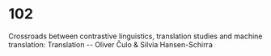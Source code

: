 # 102
 Crossroads between contrastive linguistics, translation studies and machine translation: Translation --  Oliver Čulo &amp;  Silvia Hansen-Schirra   
